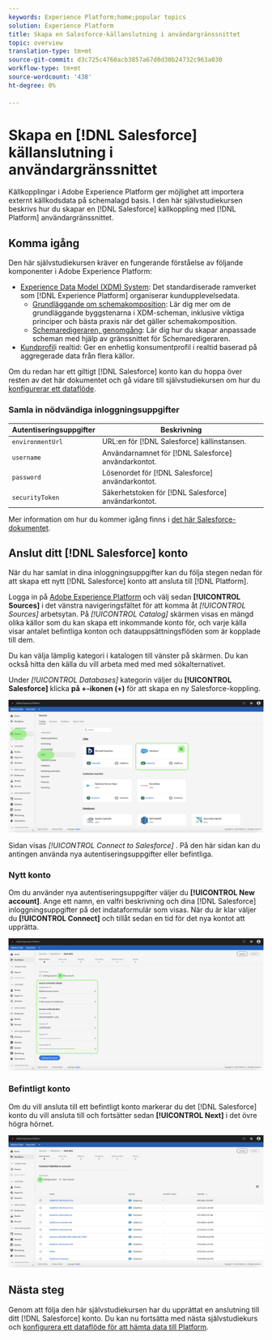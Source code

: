 ```yaml
---
keywords: Experience Platform;home;popular topics
solution: Experience Platform
title: Skapa en Salesforce-källanslutning i användargränssnittet
topic: overview
translation-type: tm+mt
source-git-commit: d3c725c4760acb3857a67d0d30b24732c963a030
workflow-type: tm+mt
source-wordcount: '438'
ht-degree: 0%

---
```



# Skapa en [!DNL Salesforce] källanslutning i användargränssnittet

Källkopplingar i Adobe Experience Platform ger möjlighet att importera externt källkodsdata på schemalagd basis. I den här självstudiekursen beskrivs hur du skapar en [!DNL Salesforce] källkoppling med [!DNL Platform] användargränssnittet.

## Komma igång

Den här självstudiekursen kräver en fungerande förståelse av följande komponenter i Adobe Experience Platform:

* [Experience Data Model (XDM) System](../../../../../xdm/home.md): Det standardiserade ramverket som [!DNL Experience Platform] organiserar kundupplevelsedata.
   * [Grundläggande om schemakomposition](../../../../../xdm/schema/composition.md): Lär dig mer om de grundläggande byggstenarna i XDM-scheman, inklusive viktiga principer och bästa praxis när det gäller schemakomposition.
   * [Schemaredigeraren, genomgång](../../../../../xdm/tutorials/create-schema-ui.md): Lär dig hur du skapar anpassade scheman med hjälp av gränssnittet för Schemaredigeraren.
* [Kundprofil](../../../../../profile/home.md)i realtid: Ger en enhetlig konsumentprofil i realtid baserad på aggregerade data från flera källor.

Om du redan har ett giltigt [!DNL Salesforce] konto kan du hoppa över resten av det här dokumentet och gå vidare till självstudiekursen om hur du [konfigurerar ett dataflöde](../../dataflow/crm.md).

### Samla in nödvändiga inloggningsuppgifter

| Autentiseringsuppgifter | Beskrivning |
| ---------- | ----------- |
| `environmentUrl` | URL:en för [!DNL Salesforce] källinstansen. |
| `username` | Användarnamnet för [!DNL Salesforce] användarkontot. |
| `password` | Lösenordet för [!DNL Salesforce] användarkontot. |
| `securityToken` | Säkerhetstoken för [!DNL Salesforce] användarkontot. |

Mer information om hur du kommer igång finns i [det här Salesforce-dokumentet](https://developer.salesforce.com/docs/atlas.en-us.api_rest.meta/api_rest/intro_understanding_authentication.htm).

## Anslut ditt [!DNL Salesforce] konto

När du har samlat in dina inloggningsuppgifter kan du följa stegen nedan för att skapa ett nytt [!DNL Salesforce] konto att ansluta till [!DNL Platform].

Logga in på [Adobe Experience Platform](https://platform.adobe.com) och välj sedan **[!UICONTROL Sources]** i det vänstra navigeringsfältet för att komma åt *[!UICONTROL Sources]* arbetsytan. På *[!UICONTROL Catalog]* skärmen visas en mängd olika källor som du kan skapa ett inkommande konto för, och varje källa visar antalet befintliga konton och datauppsättningsflöden som är kopplade till dem.

Du kan välja lämplig kategori i katalogen till vänster på skärmen. Du kan också hitta den källa du vill arbeta med med med sökalternativet.

Under *[!UICONTROL Databases]* kategorin väljer du **[!UICONTROL Salesforce]** klicka **på +-ikonen (+)** för att skapa en ny Salesforce-koppling.

![katalog](../../../../images/tutorials/create/salesforce/catalog.png)

Sidan visas *[!UICONTROL Connect to Salesforce]* . På den här sidan kan du antingen använda nya autentiseringsuppgifter eller befintliga.

### Nytt konto

Om du använder nya autentiseringsuppgifter väljer du **[!UICONTROL New account]**. Ange ett namn, en valfri beskrivning och dina [!DNL Salesforce] inloggningsuppgifter på det indataformulär som visas. När du är klar väljer du **[!UICONTROL Connect]** och tillåt sedan en tid för det nya kontot att upprätta.

![koppla](../../../../images/tutorials/create/salesforce/new.png)

### Befintligt konto

Om du vill ansluta till ett befintligt konto markerar du det [!DNL Salesforce] konto du vill ansluta till och fortsätter sedan **[!UICONTROL Next]** i det övre högra hörnet.

![befintlig](../../../../images/tutorials/create/salesforce/existing.png)

## Nästa steg

Genom att följa den här självstudiekursen har du upprättat en anslutning till ditt [!DNL Salesforce] konto. Du kan nu fortsätta med nästa självstudiekurs och [konfigurera ett dataflöde för att hämta data till Platform](../../dataflow/crm.md).